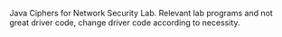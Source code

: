 Java Ciphers for Network Security Lab.
Relevant lab programs and not great driver code, change driver code according to necessity.
